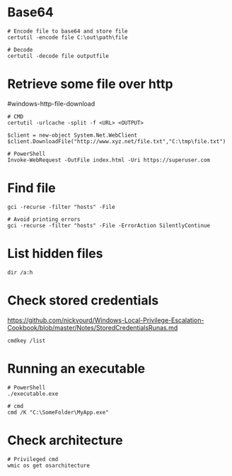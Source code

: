# Base64
```
# Encode file to base64 and store file
certutil -encode file C:\out\path\file

# Decode
certutil -decode file outputfile
```
# Retrieve some file over http
#windows-http-file-download
```
# CMD
certutil -urlcache -split -f <URL> <OUTPUT>

$client = new-object System.Net.WebClient
$client.DownloadFile("http://www.xyz.net/file.txt","C:\tmp\file.txt")

# PowerShell
Invoke-WebRequest -OutFile index.html -Uri https://superuser.com

```

# Find file
```
gci -recurse -filter "hosts" -File

# Avoid printing errors
gci -recurse -filter "hosts" -File -ErrorAction SilentlyContinue
```

# List hidden files
```
dir /a:h
```
# Check stored credentials
https://github.com/nickvourd/Windows-Local-Privilege-Escalation-Cookbook/blob/master/Notes/StoredCredentialsRunas.md
```
cmdkey /list
```

# Running an executable
```
# PowerShell
./executable.exe

# cmd
cmd /K "C:\SomeFolder\MyApp.exe"
```

# Check architecture
```
# Privileged cmd
wmic os get osarchitecture
```